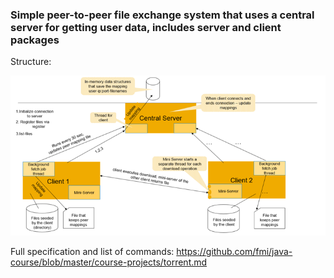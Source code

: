 ### Simple peer-to-peer file exchange system that uses a central server for getting user data, includes server and client packages

Structure:

![Peer-to-Peer Diagram](images/peer-to-peer.png)

Full specification and list of commands: https://github.com/fmi/java-course/blob/master/course-projects/torrent.md

